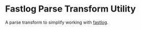 # Fastlog Parse Transform Utility

A parse transform to simplify working with [fastlog](http://github.com/hyperthunk/fastlog).
